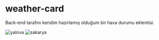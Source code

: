 # weather-card
Back-end tarafını kendim hazırlamış olduğum bir hava durumu eklentisi.

![yalova](https://i.hizliresim.com/GZab2V.png)
![sakarya](https://i.hizliresim.com/6DdYq3.png)
